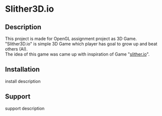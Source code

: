 # Slither3D.io
## Description
This project is made for OpenGL assignment project as 3D Game.\
"Slither3D.io" is simple 3D Game which player has goal to grow up and beat others (AI).\
The idea of this game was came up with inspiration of Game "[slither.io](http://slither.io/)".
## Installation
install description
## Support
support description